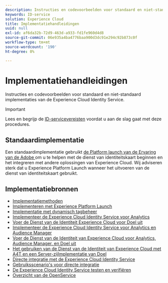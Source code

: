 ```yaml
---
description: Instructies en codevoorbeelden voor standaard en niet-standaard implementaties van de Experience Cloud Identity Service.
keywords: ID-service
solution: Experience Cloud
title: Implementatiehandleidingen
uuid: null
exl-id: af6da32b-72d9-463d-a933-fd1fe960d4d8
source-git-commit: 06e935a4ba4776baa900d3dc91e294c92b873c0f
workflow-type: tm+mt
source-wordcount: '190'
ht-degree: 0%

---
```


# Implementatiehandleidingen

Instructies en codevoorbeelden voor standaard en niet-standaard implementaties van de Experience Cloud Identity Service.

>[!IMPORTANT]
>
>Lees en begrijp de [ID-servicevereisten](../reference/requirements.md) voordat u aan de slag gaat met deze procedures.

## Standaardimplementatie

Een standaardimplementatie gebruikt [de Platform launch van de Ervaring van de Adobe ](https://experienceleague.adobe.com/docs/launch/using/home.html) om u te helpen met de dienst van identiteitskaart beginnen en het integreren met andere oplossingen van Experience Cloud. Wij adviseren sterk dat u Experience Platform Launch wanneer het uitvoeren van de dienst van identiteitskaart gebruikt.

## Implementatiebronnen

* [Implementatiemethoden](implementation-methods.md)
* [Implementeren met Experience Platform Launch](ecid-implement-with-launch.md)
* [Implementatie met dynamisch tagbeheer](standard.md)
* [Implementeer de Experience Cloud Identity Service voor Analytics](setup-analytics.md)
* [Voer de Dienst van de Identiteit Experience Cloud voor Doel uit](setup-target.md)
* [Implementeer de Experience Cloud Identity Service voor Analytics en Audience Manager](setup-aam-analytics.md)
* [Voer de Dienst van de Identiteit van Experience Cloud voor Analytics, Audience Manager, en Doel uit](setup-aam-analytics-target.md)
* [Het gebruiken van de Dienst van de Identiteit van Experience Cloud met A4T en een Server-zijImplementatie van Doel](ecid-a4t-target.md)
* [Directe integratie met de Experience Cloud Identity Service](direct-integration.md)
* [Gebruiksscenario&#39;s voor directe integratie](direct-integration-examples.md)
* [De Experience Cloud Identity Service testen en verifiëren](test-verify.md)
* [Overzicht van de OpenService](opt-in-service/optin-overview.md)
